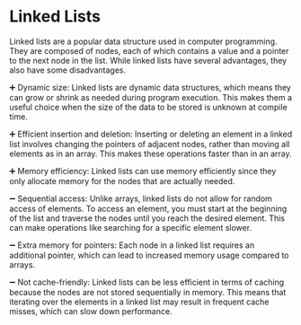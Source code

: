 # Linked Lists

Linked lists are a popular data structure used in computer programming. 
They are composed of nodes, each of which contains a value and a pointer to the next node in the list. 
While linked lists have several advantages, they also have some disadvantages.

➕ Dynamic size: Linked lists are dynamic data structures, which means they can grow or shrink as needed during program execution. This makes them a useful choice when the size of the data to be stored is unknown at compile time.

➕ Efficient insertion and deletion: Inserting or deleting an element in a linked list involves changing the pointers of adjacent nodes, rather than moving all elements as in an array. This makes these operations faster than in an array.

➕ Memory efficiency: Linked lists can use memory efficiently since they only allocate memory for the nodes that are actually needed.

➖ Sequential access: Unlike arrays, linked lists do not allow for random access of elements. To access an element, you must start at the beginning of the list and traverse the nodes until you reach the desired element. This can make operations like searching for a specific element slower.

➖ Extra memory for pointers: Each node in a linked list requires an additional pointer, which can lead to increased memory usage compared to arrays.

➖ Not cache-friendly: Linked lists can be less efficient in terms of caching because the nodes are not stored sequentially in memory. This means that iterating over the elements in a linked list may result in frequent cache misses, which can slow down performance.
